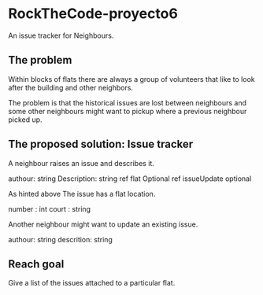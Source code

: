 # RockTheCode-proyecto6

An issue tracker for Neighbours.

## The problem

Within blocks of flats there are always a group of volunteers that like to look after the building and other neighbors.

The problem is that the historical issues are lost between neighbours and some other neighbours might want to pickup where a previous neighbour picked up.

## The proposed solution: Issue tracker

A neighbour raises an issue and describes it.

authour: string
Description: string
ref flat Optional
ref issueUpdate optional

As hinted above The issue has a flat location.

number : int
court : string

Another neighbour might want to update an existing issue.

authour: string
descrition: string

## Reach goal

Give a list of the issues attached to a particular flat.
